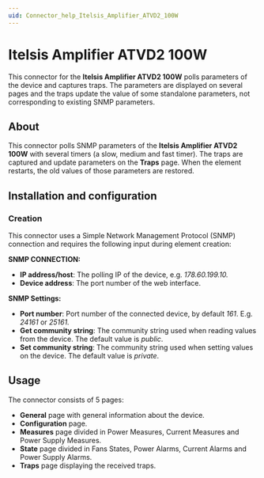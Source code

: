 ```yaml
---
uid: Connector_help_Itelsis_Amplifier_ATVD2_100W
---
```


# Itelsis Amplifier ATVD2 100W

This connector for the **Itelsis Amplifier ATVD2 100W** polls parameters of the device and captures traps. The parameters are displayed on several pages and the traps update the value of some standalone parameters, not corresponding to existing SNMP parameters.

## About

This connector polls SNMP parameters of the **Itelsis Amplifier ATVD2 100W** with several timers (a slow, medium and fast timer). The traps are captured and update parameters on the **Traps** page. When the element restarts, the old values of those parameters are restored.

## Installation and configuration

### Creation

This connector uses a Simple Network Management Protocol (SNMP) connection and requires the following input during element creation:

**SNMP CONNECTION:**

- **IP address/host**: The polling IP of the device, e.g. *178.60.199.10.*
- **Device address**: The port number of the web interface.

**SNMP Settings:**

- **Port number**: Port number of the connected device, by default *161*. E.g. *24161* or *25161.*
- **Get community string**: The community string used when reading values from the device. The default value is *public*.
- **Set community string**: The community string used when setting values on the device. The default value is *private*.

## Usage

The connector consists of 5 pages:

- **General** page with general information about the device.
- **Configuration** page.
- **Measures** page divided in Power Measures, Current Measures and Power Supply Measures.
- **State** page divided in Fans States, Power Alarms, Current Alarms and Power Supply Alarms.
- **Traps** page displaying the received traps.
